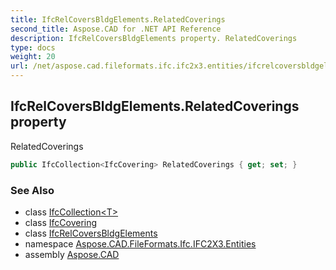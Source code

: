 ```yaml
---
title: IfcRelCoversBldgElements.RelatedCoverings
second_title: Aspose.CAD for .NET API Reference
description: IfcRelCoversBldgElements property. RelatedCoverings
type: docs
weight: 20
url: /net/aspose.cad.fileformats.ifc.ifc2x3.entities/ifcrelcoversbldgelements/relatedcoverings/
---
```

## IfcRelCoversBldgElements.RelatedCoverings property

RelatedCoverings

```csharp
public IfcCollection<IfcCovering> RelatedCoverings { get; set; }
```

### See Also

* class [IfcCollection&lt;T&gt;](../../../aspose.cad.fileformats.ifc/ifccollection-1/)
* class [IfcCovering](../../ifccovering/)
* class [IfcRelCoversBldgElements](../)
* namespace [Aspose.CAD.FileFormats.Ifc.IFC2X3.Entities](../../ifcrelcoversbldgelements/)
* assembly [Aspose.CAD](../../../)


